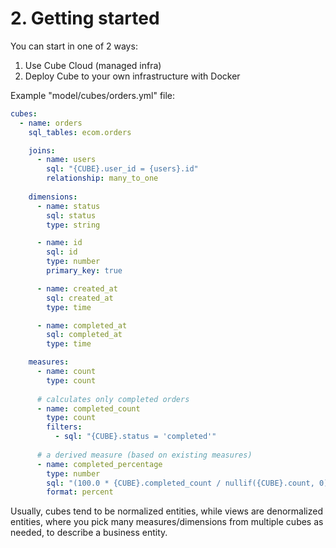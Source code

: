 # 2. Getting started
You can start in one of 2 ways:
1. Use Cube Cloud (managed infra)
2. Deploy Cube to your own infrastructure with Docker

Example "model/cubes/orders.yml" file:
```yml
cubes:
  - name: orders
    sql_tables: ecom.orders

    joins:
      - name: users
        sql: "{CUBE}.user_id = {users}.id"
        relationship: many_to_one
    
    dimensions:
      - name: status
        sql: status
        type: string

      - name: id
        sql: id
        type: number
        primary_key: true

      - name: created_at
        sql: created_at
        type: time

      - name: completed_at
        sql: completed_at
        type: time

    measures:
      - name: count
        type: count
    
      # calculates only completed orders
      - name: completed_count
        type: count
        filters:
          - sql: "{CUBE}.status = 'completed'"
      
      # a derived measure (based on existing measures)
      - name: completed_percentage
        type: number
        sql: "(100.0 * {CUBE}.completed_count / nullif({CUBE}.count, 0))"
        format: percent
```

Usually, cubes tend to be normalized entities, while views are denormalized entities, where you pick many measures/dimensions from multiple cubes as needed, to describe a business entity. 






























